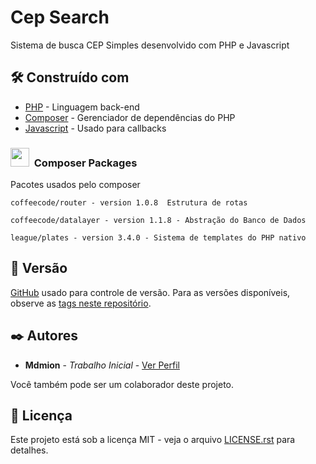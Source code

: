 # Cep Search

Sistema de busca CEP Simples desenvolvido com PHP e Javascript


## 🛠️ Construído com

* [PHP](https://www.php.net/) - Linguagem back-end
* [Composer](https://getcomposer.org/) - Gerenciador de dependências do PHP
* [Javascript](https://www.javascript.com/) - Usado para callbacks


### <img src="https://camo.githubusercontent.com/1fc0f3ead71992009005e265257d4260fb71957bdec591d8519039fb3875fcb1/687474703a2f2f64727570616c2d636f6d706f7365722e6f72672f69636f6e732f636f64652e737667" width="30px">&nbsp; Composer Packages

Pacotes usados pelo composer 

```
coffeecode/router - version 1.0.8  Estrutura de rotas

coffeecode/datalayer - version 1.1.8 - Abstração do Banco de Dados

league/plates - version 3.4.0 - Sistema de templates do PHP nativo
```

## 📌 Versão

[GitHub](http://github.com/) usado para controle de versão. Para as versões disponíveis, observe as [tags neste repositório](https://github.com/Mdmion/cepsearch/tags).

## ✒️ Autores



* **Mdmion** - *Trabalho Inicial* - [Ver Perfil](https://github.com/Mdmion)

Você também pode ser um colaborador deste projeto.

## 📄 Licença

Este projeto está sob a licença MIT - veja o arquivo [LICENSE.rst](https://github.com/Mdmion/cepsearch/blob/add-license-1/LICENSE) para detalhes.

